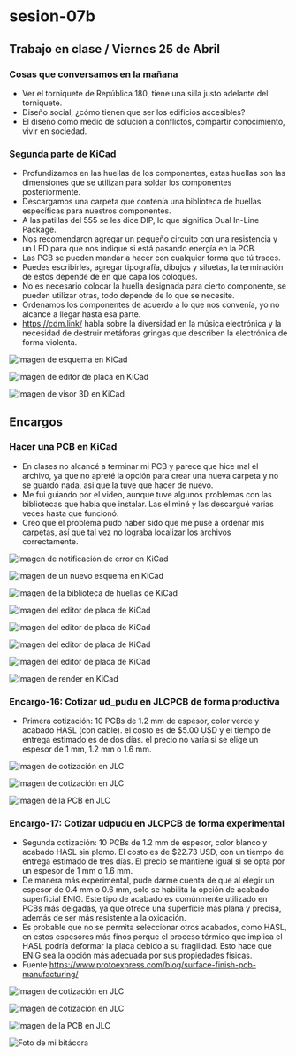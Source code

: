 # sesion-07b

## Trabajo en clase / Viernes 25 de Abril

### Cosas que conversamos en la mañana

- Ver el torniquete de República 180, tiene una silla justo adelante del torniquete.
- Diseño social, ¿cómo tienen que ser los edificios accesibles?
- El diseño como medio de solución a conflictos, compartir conocimiento, vivir en sociedad.

### Segunda parte de KiCad

- Profundizamos en las huellas de los componentes, estas huellas son las dimensiones que se utilizan para soldar los componentes posteriormente.
- Descargamos una carpeta que contenía una biblioteca de huellas específicas para nuestros componentes.
- A las patillas del 555 se les dice DIP, lo que significa Dual In-Line Package.
- Nos recomendaron agregar un pequeño circuito con una resistencia y un LED para que nos indique si está pasando energía en la PCB.
- Las PCB se pueden mandar a hacer con cualquier forma que tú traces.
- Puedes escribirles, agregar tipografía, dibujos y siluetas, la terminación de estos depende de en qué capa los coloques.
- No es necesario colocar la huella designada para cierto componente, se pueden utilizar otras, todo depende de lo que se necesite.
- Ordenamos los componentes de acuerdo a lo que nos convenía, yo no alcancé a llegar hasta esa parte.
- <https://cdm.link/> habla sobre la diversidad en la música electrónica y la necesidad de destruir metáforas gringas que describen la electrónica de forma violenta.

![Imagen de esquema en KiCad](./archivos/tme-sesion07b-esquema.png)

![Imagen de editor de placa en KiCad](./archivos/tme-sesion07b-editorDePlaca.png)

![Imagen de visor 3D en KiCad](./archivos/tme-sesion07b-visor3D.png)

## Encargos

### Hacer una PCB en KiCad

- En clases no alcancé a terminar mi PCB y parece que hice mal el archivo, ya que no apreté la opción para crear una nueva carpeta y no se guardó nada, así que la tuve que hacer de nuevo.
- Me fui guiando por el video, aunque tuve algunos problemas con las bibliotecas que había que instalar. Las eliminé y las descargué varias veces hasta que funcionó.
- Creo que el problema pudo haber sido que me puse a ordenar mis carpetas, así que tal vez no lograba localizar los archivos correctamente.

![Imagen de notificación de error en KiCad](./archivos/tme-sesion07b-error.png)

![Imagen de un nuevo esquema en KiCad](./archivos/tme-sesion07b-nuevoEsquema.png)

![Imagen de la biblioteca de huellas de KiCad](./archivos/tme-sesion07b-biblioteca.png)

![Imagen del editor de placa de KiCad](./archivos/tme-sesion07b-editorPlaca.png)

![Imagen del editor de placa de KiCad](./archivos/tme-sesion07b-editorPlaca2.png)

![Imagen del editor de placa de KiCad](./archivos/tme-sesion07b-editorPlaca3.png)

![Imagen del editor de placa de KiCad](./archivos/tme-sesion07b-editorPlaca4.png)

![Imagen de render en KiCad](./archivos/tme-sesion07b-render.png)

### Encargo-16: Cotizar ud_pudu en JLCPCB de forma productiva

- Primera cotización: 10 PCBs de 1.2 mm de espesor, color verde y acabado HASL (con cable). el costo es de $5.00 USD y el tiempo de entrega estimado es de dos días. el precio no varía si se elige un espesor de 1 mm, 1.2 mm o 1.6 mm.

![Imagen de cotización en JLC](./archivos/tme-sesion07b-JLC.png)

![Imagen de cotización en JLC](./archivos/tme-sesion07b-cotizacion01.png)

![Imagen de la PCB en JLC](./archivos/tme-sesion07b-JLC01.png)

### Encargo-17: Cotizar udpudu en JLCPCB de forma experimental

- Segunda cotización: 10 PCBs de 1.2 mm de espesor, color blanco y acabado HASL sin plomo. El costo es de $22.73 USD, con un tiempo de entrega estimado de tres días. El precio se mantiene igual si se opta por un espesor de 1 mm o 1.6 mm.
- De manera más experimental, pude darme cuenta de que al elegir un espesor de 0.4 mm o 0.6 mm, solo se habilita la opción de acabado superficial ENIG. Este tipo de acabado es comúnmente utilizado en PCBs más delgadas, ya que ofrece una superficie más plana y precisa, además de ser más resistente a la oxidación.
- Es probable que no se permita seleccionar otros acabados, como HASL, en estos espesores más finos porque el proceso térmico que implica el HASL podría deformar la placa debido a su fragilidad. Esto hace que ENIG sea la opción más adecuada por sus propiedades físicas.
- Fuente <https://www.protoexpress.com/blog/surface-finish-pcb-manufacturing/>

![Imagen de cotización en JLC](./archivos/tme-sesion07b-cotizacion02.jpeg)

![Imagen de cotización en JLC](./archivos/tme-sesion07b-JLC02.png)

![Imagen de la PCB en JLC](./archivos/tme-sesion07b-JLC0.png)

![Foto de mi bitácora](./archivos/tme-sesion07b-bitacora.jpeg)
